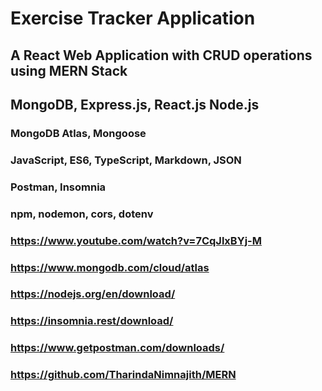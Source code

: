 
# Exercise Tracker Application

## A React Web Application with CRUD operations using MERN Stack

## MongoDB, Express.js, React.js Node.js

### MongoDB Atlas, Mongoose

### JavaScript, ES6, TypeScript, Markdown, JSON

### Postman, Insomnia

### npm, nodemon, cors, dotenv

### https://www.youtube.com/watch?v=7CqJlxBYj-M

### https://www.mongodb.com/cloud/atlas

### https://nodejs.org/en/download/

### https://insomnia.rest/download/

### https://www.getpostman.com/downloads/

### https://github.com/TharindaNimnajith/MERN
